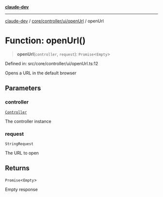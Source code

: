 [**claude-dev**](../../../../../README.md)

***

[claude-dev](../../../../../README.md) / [core/controller/ui/openUrl](../README.md) / openUrl

# Function: openUrl()

> **openUrl**(`controller`, `request`): `Promise`\<`Empty`\>

Defined in: src/core/controller/ui/openUrl.ts:12

Opens a URL in the default browser

## Parameters

### controller

[`Controller`](../../../classes/Controller.md)

The controller instance

### request

`StringRequest`

The URL to open

## Returns

`Promise`\<`Empty`\>

Empty response
